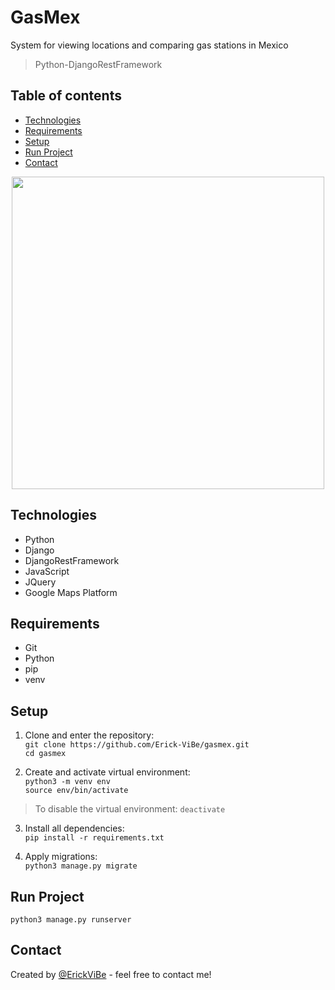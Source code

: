 # GasMex
System for viewing locations and comparing gas stations in Mexico

> Python-DjangoRestFramework

## Table of contents
* [Technologies](#technologies)
* [Requirements](#requirements)
* [Setup](#setup)
* [Run Project](#run-project)
* [Contact](#contact)

<p align='center'>
  <img src="https://pngimg.com/uploads/fuel/fuel_PNG40.png" width="500" >
</p>

## Technologies
* Python
* Django
* DjangoRestFramework
* JavaScript
* JQuery
* Google Maps Platform

## Requirements
* Git
* Python
* pip
* venv

## Setup
1. Clone and enter the repository:\
`git clone https://github.com/Erick-ViBe/gasmex.git`\
`cd gasmex`

2. Create and activate virtual environment:\
`python3 -m venv env`\
`source env/bin/activate`

> To disable the virtual environment: `deactivate`

3. Install all dependencies:\
`pip install -r requirements.txt`

4. Apply migrations:\
`python3 manage.py migrate`

## Run Project
`python3 manage.py runserver`

## Contact
Created by [@ErickViBe](https://erickvibe.xyz/) - feel free to contact me!
